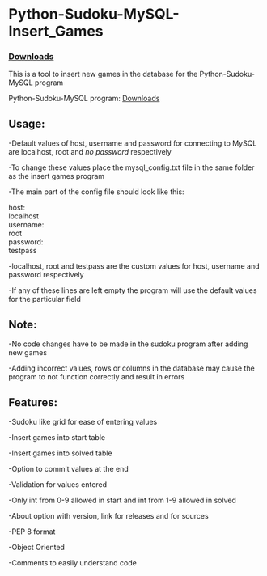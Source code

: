 # Python-Sudoku-MySQL-Insert_Games

### [Downloads](https://github.com/VarunS2002/Python-Sudoku-MySQL-InsertGames/releases)

This is a tool to insert new games in the database for the Python-Sudoku-MySQL program

Python-Sudoku-MySQL program:
[Downloads](https://github.com/VarunS2002/Python-Sudoku-MySQL/releases)

## Usage:

-Default values of host, username and password for connecting to MySQL are localhost, root and *no password* respectively

-To change these values place the mysql_config.txt file in the same folder as the insert games program

-The main part of the config file should look like this:


host:<br />
localhost<br />
username:<br />
root<br />
password:<br />
testpass<br />


-localhost, root and testpass are the custom values for host, username and password respectively

-If any of these lines are left empty the program will use the default values for the particular field

## Note:

-No code changes have to be made in the sudoku program after adding new games 

-Adding incorrect values, rows or columns in the database may cause the program to not function correctly and result in errors 

## Features:

-Sudoku like grid for ease of entering values

-Insert games into start table

-Insert games into solved table

-Option to commit values at the end

-Validation for values entered

-Only int from 0-9 allowed in start and int from 1-9 allowed in solved

-About option with version, link for releases and for sources

-PEP 8 format

-Object Oriented

-Comments to easily understand code
